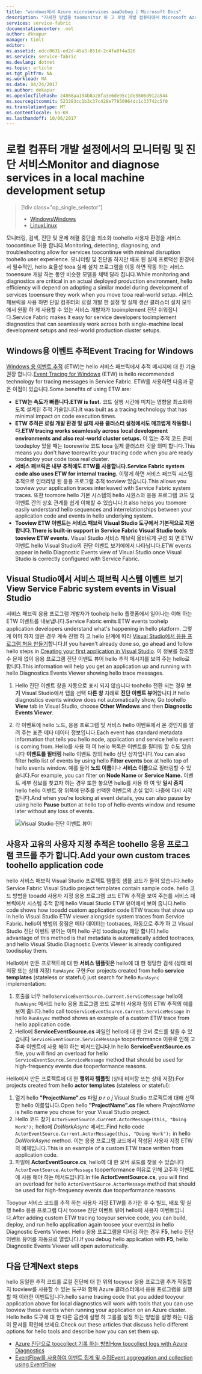 ```yaml
---
title: "windows에서 Azure microservices aaaDebug | Microsoft Docs"
description: "자세한 방법을 toomonitor 하 고 로컬 개발 컴퓨터에서 Microsoft Azure Service Fabric을 사용 하 여 작성 하 여 서비스를 진단 합니다."
services: service-fabric
documentationcenter: .net
author: dkkapur
manager: timlt
editor: 
ms.assetid: edcc0631-ed2d-45a3-851d-2c4fa0f4a326
ms.service: service-fabric
ms.devlang: dotnet
ms.topic: article
ms.tgt_pltfrm: NA
ms.workload: NA
ms.date: 04/24/2017
ms.author: dekapur
ms.openlocfilehash: 24868aa194b8a28fa3e6de95c1de5506d912a544
ms.sourcegitcommit: 523283cc1b3c37c428e77850964dc1c33742c5f0
ms.translationtype: MT
ms.contentlocale: ko-KR
ms.lasthandoff: 10/06/2017
---
```

# <a name="monitor-and-diagnose-services-in-a-local-machine-development-setup"></a><span data-ttu-id="e6dbb-103">로컬 컴퓨터 개발 설정에서의 모니터링 및 진단 서비스</span><span class="sxs-lookup"><span data-stu-id="e6dbb-103">Monitor and diagnose services in a local machine development setup</span></span>
> [!div class="op_single_selector"]
> * [<span data-ttu-id="e6dbb-104">Windows</span><span class="sxs-lookup"><span data-stu-id="e6dbb-104">Windows</span></span>](service-fabric-diagnostics-how-to-monitor-and-diagnose-services-locally.md)
> * [<span data-ttu-id="e6dbb-105">Linux</span><span class="sxs-lookup"><span data-stu-id="e6dbb-105">Linux</span></span>](service-fabric-diagnostics-how-to-monitor-and-diagnose-services-locally-linux.md)
> 
> 

<span data-ttu-id="e6dbb-106">모니터링, 검색, 진단 및 문제 해결 중단을 최소화 toohello 사용자 환경을 서비스 toocontinue 허용 합니다.</span><span class="sxs-lookup"><span data-stu-id="e6dbb-106">Monitoring, detecting, diagnosing, and troubleshooting allow for services toocontinue with minimal disruption toohello user experience.</span></span> <span data-ttu-id="e6dbb-107">모니터링 및 진단을 하지만 배포 된 실제 프로덕션 환경에서 필수적인, hello 효율성 tooa 실제 설치 프로그램을 이동 하면 작동 하는 서비스 tooensure 개발 하는 동안 비슷한 모델을 채택 달라 집니다.</span><span class="sxs-lookup"><span data-stu-id="e6dbb-107">While monitoring and diagnostics are critical in an actual deployed production environment, hello efficiency will depend on adopting a similar model during development of services tooensure they work when you move tooa real-world setup.</span></span> <span data-ttu-id="e6dbb-108">서비스 패브릭을 사용 하면 단일 컴퓨터의 로컬 개발 한 설정 및 실제 생산 클러스터 설치 모두에서 원활 하 게 사용할 수 있는 서비스 개발자가 tooimplement 진단 쉬워집니다.</span><span class="sxs-lookup"><span data-stu-id="e6dbb-108">Service Fabric makes it easy for service developers tooimplement diagnostics that can seamlessly work across both single-machine local development setups and real-world production cluster setups.</span></span>

## <a name="event-tracing-for-windows"></a><span data-ttu-id="e6dbb-109">Windows용 이벤트 추적</span><span class="sxs-lookup"><span data-stu-id="e6dbb-109">Event Tracing for Windows</span></span>
<span data-ttu-id="e6dbb-110">[Windows 용 이벤트 추적](https://msdn.microsoft.com/library/windows/desktop/bb968803.aspx) (ETW)는 hello 서비스 패브릭에서 추적 메시지에 대 한 기술 권장 합니다.</span><span class="sxs-lookup"><span data-stu-id="e6dbb-110">[Event Tracing for Windows](https://msdn.microsoft.com/library/windows/desktop/bb968803.aspx) (ETW) is hello recommended technology for tracing messages in Service Fabric.</span></span> <span data-ttu-id="e6dbb-111">ETW를 사용하면 다음과 같은 이점이 있습니다.</span><span class="sxs-lookup"><span data-stu-id="e6dbb-111">Some benefits of using ETW are:</span></span>

* <span data-ttu-id="e6dbb-112">**ETW는 속도가 빠릅니다.**</span><span class="sxs-lookup"><span data-stu-id="e6dbb-112">**ETW is fast.**</span></span> <span data-ttu-id="e6dbb-113">코드 실행 시간에 미치는 영향을 최소화하도록 설계된 추적 기술입니다.</span><span class="sxs-lookup"><span data-stu-id="e6dbb-113">It was built as a tracing technology that has minimal impact on code execution times.</span></span>
* <span data-ttu-id="e6dbb-114">**ETW 추적은 로컬 개발 환경 및 실제 사용 클러스터 설정에서도 매끄럽게 작동합니다.**</span><span class="sxs-lookup"><span data-stu-id="e6dbb-114">**ETW tracing works seamlessly across local development environments and also real-world cluster setups.**</span></span> <span data-ttu-id="e6dbb-115">이 없는 추적 코드 준비 toodeploy 있을 때는 toorewrite 코드 tooa 실제 클러스터 것을 의미 합니다.</span><span class="sxs-lookup"><span data-stu-id="e6dbb-115">This  means you don't have toorewrite your tracing code when you are ready toodeploy your code tooa real cluster.</span></span>
* <span data-ttu-id="e6dbb-116">**서비스 패브릭은 내부 추적에도 ETW를 사용합니다.**</span><span class="sxs-lookup"><span data-stu-id="e6dbb-116">**Service Fabric system code also uses ETW for internal tracing.**</span></span> <span data-ttu-id="e6dbb-117">이렇게 하면 서비스 패브릭 시스템 추적으로 인터리빙 된 응용 프로그램 추적 tooview 있습니다.</span><span class="sxs-lookup"><span data-stu-id="e6dbb-117">This allows you tooview your application traces interleaved with Service Fabric system traces.</span></span> <span data-ttu-id="e6dbb-118">또한 toomore hello 기본 시스템의 hello 시퀀스와 응용 프로그램 코드 및 이벤트 간의 상호 관계를 쉽게 이해할 수 있습니다.</span><span class="sxs-lookup"><span data-stu-id="e6dbb-118">It also helps you toomore easily understand hello sequences and interrelationships between your application code and events in hello underlying system.</span></span>
* <span data-ttu-id="e6dbb-119">**Tooview ETW 이벤트는 서비스 패브릭 Visual Studio 도구에서 기본적으로 지원 합니다.**</span><span class="sxs-lookup"><span data-stu-id="e6dbb-119">**There is built-in support in Service Fabric Visual Studio tools tooview ETW events.**</span></span> <span data-ttu-id="e6dbb-120">Visual Studio 서비스 패브릭 올바르게 구성 되 면 ETW 이벤트 hello Visual Studio의 진단 이벤트 보기에에서 나타납니다.</span><span class="sxs-lookup"><span data-stu-id="e6dbb-120">ETW events appear in hello Diagnostic Events view of Visual Studio once Visual Studio is correctly configured with Service Fabric.</span></span> 

## <a name="view-service-fabric-system-events-in-visual-studio"></a><span data-ttu-id="e6dbb-121">Visual Studio에서 서비스 패브릭 시스템 이벤트 보기</span><span class="sxs-lookup"><span data-stu-id="e6dbb-121">View Service Fabric system events in Visual Studio</span></span>
<span data-ttu-id="e6dbb-122">서비스 패브릭 응용 프로그램 개발자가 toohelp hello 플랫폼에서 일어나는 이해 하는 ETW 이벤트를 내보냅니다.</span><span class="sxs-lookup"><span data-stu-id="e6dbb-122">Service Fabric emits ETW events toohelp application developers understand what's happening in hello platform.</span></span> <span data-ttu-id="e6dbb-123">그렇게 이미 하지 않은 경우 계속 진행 하 고 hello 단계에 따라 [Visual Studio에서 응용 프로그램 처음 만들기](service-fabric-create-your-first-application-in-visual-studio.md)합니다.</span><span class="sxs-lookup"><span data-stu-id="e6dbb-123">If you haven't already done so, go ahead and follow hello steps in [Creating your first application in Visual Studio](service-fabric-create-your-first-application-in-visual-studio.md).</span></span> <span data-ttu-id="e6dbb-124">이 정보를 참조할 수 문제 없이 응용 프로그램 진단 이벤트 뷰어 hello 추적 메시지를 보여 주는 hello로 합니다.</span><span class="sxs-lookup"><span data-stu-id="e6dbb-124">This information will help you get an application up and running with hello Diagnostics Events Viewer showing hello trace messages.</span></span>

1. <span data-ttu-id="e6dbb-125">Hello 진단 이벤트 창을 자동으로 표시 되지 않습니다 toohello 전환 되는 경우 **보기** Visual Studio에서 탭을 선택 **다른 창** 차례로 **진단 이벤트 뷰어**합니다.</span><span class="sxs-lookup"><span data-stu-id="e6dbb-125">If hello diagnostics events window does not automatically show, Go toohello **View** tab in Visual Studio, choose **Other Windows** and then **Diagnostic Events Viewer**.</span></span>
2. <span data-ttu-id="e6dbb-126">각 이벤트에 hello 노드, 응용 프로그램 및 서비스 hello 이벤트에서 온 것인지를 알려 주는 표준 메타 데이터 정보입니다.</span><span class="sxs-lookup"><span data-stu-id="e6dbb-126">Each event has standard metadata information that tells you hello node, application and service hello event is coming from.</span></span> <span data-ttu-id="e6dbb-127">Hello를 사용 하 여 hello 목록은 이벤트를 필터링 할 수도 있습니다 **이벤트를 필터링** hello 이벤트 창의 hello 상단 상자입니다.</span><span class="sxs-lookup"><span data-stu-id="e6dbb-127">You can also filter hello list of events by using hello **Filter events** box at hello top of hello events window.</span></span> <span data-ttu-id="e6dbb-128">예를 들어 **노드 이름**이나 **서비스 이름**으로 필터링할 수 있습니다.</span><span class="sxs-lookup"><span data-stu-id="e6dbb-128">For example, you can filter on **Node Name** or **Service Name.**</span></span> <span data-ttu-id="e6dbb-129">이벤트 세부 정보를 찾고자 하는 경우 또한 놓으면 hello를 사용 하 여 및 **일시 중지** hello hello 이벤트 창 위쪽에 단추를 선택한 이벤트의 손실 없이 나중에 다시 시작 합니다.</span><span class="sxs-lookup"><span data-stu-id="e6dbb-129">And when you're looking at event details, you can also pause by using hello **Pause** button at hello top of hello events window and resume later without any loss of events.</span></span>
   
   ![Visual Studio 진단 이벤트 뷰어](./media/service-fabric-diagnostics-how-to-monitor-and-diagnose-services-locally/DiagEventsExamples2.png)

## <a name="add-your-own-custom-traces-toohello-application-code"></a><span data-ttu-id="e6dbb-131">사용자 고유의 사용자 지정 추적은 toohello 응용 프로그램 코드를 추가 합니다.</span><span class="sxs-lookup"><span data-stu-id="e6dbb-131">Add your own custom traces toohello application code</span></span>
<span data-ttu-id="e6dbb-132">hello 서비스 패브릭 Visual Studio 프로젝트 템플릿 샘플 코드가 들어 있습니다.</span><span class="sxs-lookup"><span data-stu-id="e6dbb-132">hello Service Fabric Visual Studio project templates contain sample code.</span></span> <span data-ttu-id="e6dbb-133">hello 코드 방법을 tooadd 사용자 지정 응용 프로그램 코드 ETW 추적을 보여 주는를 서비스 패브릭에서 시스템 추적 함께 hello Visual Studio ETW 뷰어에서 보여 줍니다.</span><span class="sxs-lookup"><span data-stu-id="e6dbb-133">hello code shows how tooadd custom application code ETW traces that show up in hello Visual Studio ETW viewer alongside system traces from Service Fabric.</span></span> <span data-ttu-id="e6dbb-134">hello이 방법의 장점은 메타 데이터는 tootraces, 자동으로 추가 하 고 Visual Studio 진단 이벤트 뷰어는 이미 hello 구성 toodisplay 해당 합니다.</span><span class="sxs-lookup"><span data-stu-id="e6dbb-134">hello advantage of this method is that metadata is automatically added tootraces, and hello Visual Studio Diagnostic Events Viewer is already configured toodisplay them.</span></span>

<span data-ttu-id="e6dbb-135">Hello에서 만든 프로젝트에 대 한 **서비스 템플릿은** hello에 대 한 정당한 검색 (상태 비저장 또는 상태 저장) `RunAsync` 구현:</span><span class="sxs-lookup"><span data-stu-id="e6dbb-135">For projects created from hello **service templates** (stateless or stateful) just search for hello `RunAsync` implementation:</span></span>

1. <span data-ttu-id="e6dbb-136">호출을 너무 hello`ServiceEventSource.Current.ServiceMessage` hello에 `RunAsync` 메서드 hello 응용 프로그램 코드 로부터 사용자 정의 ETW 추적의 예를 보여 줍니다.</span><span class="sxs-lookup"><span data-stu-id="e6dbb-136">hello call too`ServiceEventSource.Current.ServiceMessage` in hello `RunAsync` method shows an example of a custom ETW trace from hello application code.</span></span>
2. <span data-ttu-id="e6dbb-137">Hello에 **ServiceEventSource.cs** 파일인 hello에 대 한 오버 로드를 찾을 수 있습니다 `ServiceEventSource.ServiceMessage` tooperformance 이유로 인해 고주파 이벤트에 사용 해야 하는 메서드입니다.</span><span class="sxs-lookup"><span data-stu-id="e6dbb-137">In hello **ServiceEventSource.cs** file, you will find an overload for hello `ServiceEventSource.ServiceMessage` method that should be used for high-frequency events due tooperformance reasons.</span></span>

<span data-ttu-id="e6dbb-138">Hello에서 만든 프로젝트에 대 한 **행위자 템플릿** (상태 비저장 또는 상태 저장):</span><span class="sxs-lookup"><span data-stu-id="e6dbb-138">For projects created from hello **actor templates** (stateless or stateful):</span></span>

1. <span data-ttu-id="e6dbb-139">열기 hello **"ProjectName".cs** 파일 *p r o j* Visual Studio 프로젝트에 대해 선택한 hello 이름입니다.</span><span class="sxs-lookup"><span data-stu-id="e6dbb-139">Open hello **"ProjectName".cs** file where *ProjectName* is hello name you chose for your Visual Studio project.</span></span>  
2. <span data-ttu-id="e6dbb-140">Hello 코드 찾기 `ActorEventSource.Current.ActorMessage(this, "Doing Work");` hello에 *DoWorkAsync* 메서드.</span><span class="sxs-lookup"><span data-stu-id="e6dbb-140">Find hello code `ActorEventSource.Current.ActorMessage(this, "Doing Work");` in hello *DoWorkAsync* method.</span></span>  <span data-ttu-id="e6dbb-141">이는 응용 프로그램 코드에서 작성된 사용자 지정 ETW의 예제입니다.</span><span class="sxs-lookup"><span data-stu-id="e6dbb-141">This is an example of a custom ETW trace written from application code.</span></span>  
3. <span data-ttu-id="e6dbb-142">파일에 **ActorEventSource.cs**, hello에 대 한 오버 로드를 찾을 수 있습니다 `ActorEventSource.ActorMessage` tooperformance 이유로 인해 고주파 이벤트에 사용 해야 하는 메서드입니다.</span><span class="sxs-lookup"><span data-stu-id="e6dbb-142">In file **ActorEventSource.cs**, you will find an overload for hello `ActorEventSource.ActorMessage` method that should be used for high-frequency events due tooperformance reasons.</span></span>

<span data-ttu-id="e6dbb-143">Tooyour 서비스 코드를 추적 하는 사용자 지정 ETW를 추가한 후 수 빌드, 배포 및 실행 hello 응용 프로그램 다시 toosee 진단 이벤트 뷰어 hello에 사용자 이벤트입니다.</span><span class="sxs-lookup"><span data-stu-id="e6dbb-143">After adding custom ETW tracing tooyour service code, you can build, deploy, and run hello application again toosee your event(s) in hello Diagnostic Events Viewer.</span></span> <span data-ttu-id="e6dbb-144">Hello 응용 프로그램을 디버깅 하는 경우 **F5**, hello 진단 이벤트 뷰어를 자동으로 열립니다.</span><span class="sxs-lookup"><span data-stu-id="e6dbb-144">If you debug hello application with **F5**, hello Diagnostic Events Viewer will open automatically.</span></span>

## <a name="next-steps"></a><span data-ttu-id="e6dbb-145">다음 단계</span><span class="sxs-lookup"><span data-stu-id="e6dbb-145">Next steps</span></span>
<span data-ttu-id="e6dbb-146">hello 동일한 추적 코드를 로컬 진단에 대 한 위의 tooyour 응용 프로그램 추가 작동할지 tooview를 사용할 수 있는 도구와 함께 Azure 클러스터에서 응용 프로그램을 실행할 때 이러한 이벤트입니다.</span><span class="sxs-lookup"><span data-stu-id="e6dbb-146">hello same tracing code that you added tooyour application above for local diagnostics will work with tools that you can use tooview these events when running your application on an Azure cluster.</span></span> <span data-ttu-id="e6dbb-147">Hello hello 도구에 대 한 다른 옵션에 설명 하 고를를 설정 하는 방법을 설명 하는 다음이 문서를 확인해 보세요.</span><span class="sxs-lookup"><span data-stu-id="e6dbb-147">Check out these articles that discuss hello different options for hello tools and describe how you can set them up.</span></span>

* [<span data-ttu-id="e6dbb-148">Azure 진단으로 toocollect 기록 하는 방법</span><span class="sxs-lookup"><span data-stu-id="e6dbb-148">How toocollect logs with Azure Diagnostics</span></span>](service-fabric-diagnostics-how-to-setup-wad.md)
* [<span data-ttu-id="e6dbb-149">EventFlow를 사용하여 이벤트 집계 및 수집</span><span class="sxs-lookup"><span data-stu-id="e6dbb-149">Event aggregation and collection using EventFlow</span></span>](service-fabric-diagnostics-event-aggregation-eventflow.md)

